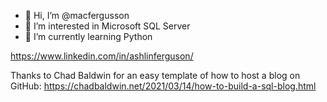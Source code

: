 - 👋 Hi, I’m @macfergusson
- 👀 I’m interested in Microsoft SQL Server
- 🌱 I’m currently learning Python

https://www.linkedin.com/in/ashlinferguson/

Thanks to Chad Baldwin for an easy template of how to host a blog on GitHub:
https://chadbaldwin.net/2021/03/14/how-to-build-a-sql-blog.html
